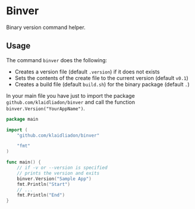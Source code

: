 # Binver

Binary version command helper.

## Usage

The command `binver` does the following:

- Creates a version file (default `.version`) if it does not exists 
- Sets the contents of the create file to the current version (default `v0.1`)
- Creates a build file (default `build.sh`) for the binary package (default `.`)

In your main file you have just to import the package `github.com/klaidliadon/binver` 
and call the function `binver.Version("YourAppName")`.

```go
package main

import (
	"github.com/klaidliadon/binver"

	"fmt"
)

func main() {
	// if -v or --version is specified 
	// prints the version and exits
	binver.Version("Sample App")
	fmt.Println("Start")
	// ...
	fmt.Println("End")
}

```